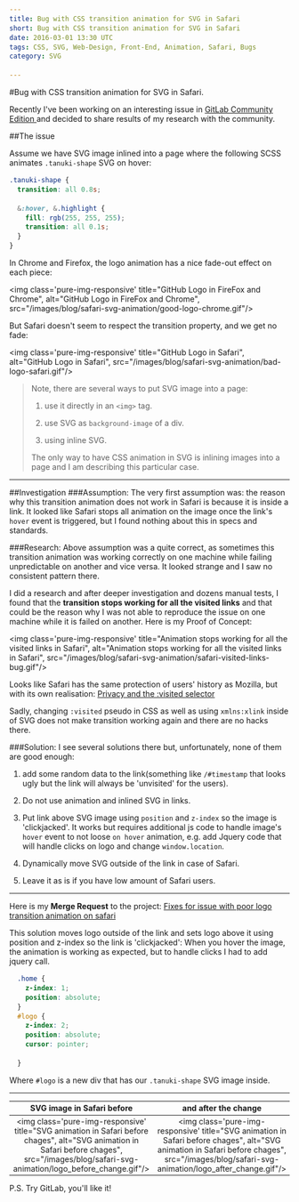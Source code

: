 ```yaml
---
title: Bug with CSS transition animation for SVG in Safari
short: Bug with CSS transition animation for SVG in Safari
date: 2016-03-01 13:30 UTC
tags: CSS, SVG, Web-Design, Front-End, Animation, Safari, Bugs
category: SVG

---
```

#Bug with CSS transition animation for SVG in Safari.

Recently I've been working on an interesting issue in [GitLab Community Edition
](https://gitlab.com/gitlab-org/gitlab-ce/issues/11867) and decided to share results of my research with the community.

##The issue


Assume we have SVG image inlined into a page where the following SCSS animates `.tanuki-shape` SVG on hover:

```scss
.tanuki-shape {
  transition: all 0.8s;

  &:hover, &.highlight {
    fill: rgb(255, 255, 255);
    transition: all 0.1s;
  }
}
```

In Chrome and Firefox, the logo animation has a nice fade-out effect on each piece:

<img class='pure-img-responsive' title="GitHub Logo in FireFox and Chrome", alt="GitHub Logo in FireFox and Chrome", src="/images/blog/safari-svg-animation/good-logo-chrome.gif"/>

But Safari doesn't seem to respect the transition property, and we get no fade:

<img class='pure-img-responsive' title="GitHub Logo in Safari", alt="GitHub Logo in Safari", src="/images/blog/safari-svg-animation/bad-logo-safari.gif"/>

> Note, there are several ways to put SVG image into a page: 
> 
> 1. use it directly in an `<img>` tag.
> 
> 2. use SVG as `background-image` of a div.
> 
> 3. using inline SVG.
> 
> The only way to have CSS animation in SVG is inlining images into a page and I am describing this particular case.


---
##Investigation
###Assumption:
The very first assumption was: the reason why this transition animation does not work in Safari is because it is inside a link. It looked like Safari stops all animation on the image once the link's `hover` event is triggered, but I found nothing about this in specs and standards.

###Research:
Above assumption was a quite correct, as sometimes this transition animation was working correctly on one machine while failing unpredictable on another and vice versa. It looked strange and I saw no consistent pattern there. 

I did a research and after deeper investigation and dozens manual tests, I found that the **transition stops working for all the visited links** and that could be the reason why I was not able to reproduce the issue on one machine while it is failed on another. 
Here is my Proof of Concept: 

<img class='pure-img-responsive' title="Animation stops working for all the visited links in Safari", alt="Animation stops working for all the visited links in Safari", src="/images/blog/safari-svg-animation/safari-visited-links-bug.gif"/>

Looks like Safari has the same protection of users' history as Mozilla, but with its own realisation: [Privacy and the :visited selector](https://developer.mozilla.org/en-US/docs/Web/CSS/Privacy_and_the_:visited_selector)

Sadly, changing `:visited` pseudo in CSS as well as using `xmlns:xlink` inside of SVG does not make transition working again and there are no hacks there.

###Solution:
I see several solutions there but, unfortunately, none of them are good enough:
  
  1. add some random data to the link(something like `/#timestamp` that looks ugly but the link will always be 'unvisited' for the users).
  
  2. Do not use animation and inlined SVG in links.
  
  3. Put link above SVG image using `position` and `z-index` so the image is 'clickjacked'. It works but requires additional js code to handle image's `hover` event to not loose `on hover` animation, e.g. add Jquery code that will handle clicks on logo and change `window.location`.
  
  4. Dynamically move SVG outside of the link in case of Safari.
  
  3. Leave it as is if you have low amount of Safari users.

---
Here is my **Merge Request** to the project: [Fixes for issue with poor logo transition animation on safari](https://gitlab.com/gitlab-org/gitlab-ce/merge_requests/2690#note_3543658) 

This solution moves logo outside of the link and sets logo above it using position and z-index so the link is 'clickjacked': When you hover the image, the animation is working as expected, but to handle clicks I had to add jquery call.

```scss
  .home {
    z-index: 1;
    position: absolute;
  }
  #logo {
    z-index: 2;
    position: absolute;
    cursor: pointer;

  }
```

Where `#logo` is a new div that has our `.tanuki-shape` SVG image inside.

---
| SVG image in Safari before | and after the change |
|:--------------------------:|:--------------------:|
| <img class='pure-img-responsive' title="SVG animation in Safari before chages", alt="SVG animation in Safari before chages", src="/images/blog/safari-svg-animation/logo_before_change.gif"/> | <img class='pure-img-responsive' title="SVG animation in Safari before chages", alt="SVG animation in Safari before chages", src="/images/blog/safari-svg-animation/logo_after_change.gif"/> | 


P.S. Try GitLab, you'll like it!
